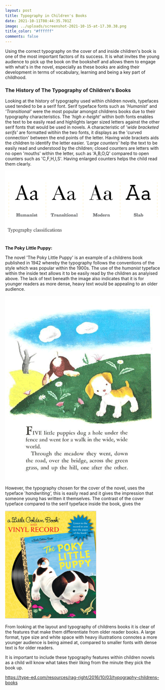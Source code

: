 ```yaml
---
layout: post
title: Typography in Children's Books
date: 2021-10-11T08:44:35.701Z
image: ../uploads/screenshot-2021-10-15-at-17.30.38.png
title_color: "#ffffff"
comments: false
---
```

Using the correct typography on the cover of and inside children's book is one of the most important factors of its success. It is what invites the young audience to pick up the book on the bookshelf and allows them to engage with what's in the novel, especially as these books are aiding their development in terms of vocabulary, learning and being a key part of childhood.

### The History of The Typography of Children's Books 

Looking at the history of typography used within children novels, typefaces used tended to be a serif font. Serif typeface fonts such as *'Humanist*' and *'Transitional'* were the most popular amongst childrens books due to their typography characteristics. The *'high x-height'* within both fonts enables the text to be easily read and highlights larger sized letters against the other serif fonts that would be used in novels. A characteristic of *'wide bracketed serifs'* are formatted witihin the two fonts, it displays as the 'curved connection' between the end points of the letter. Having wide brackets aids the children to identify the letter easier. *'Large counters'* help the text to be easily read and understood by the children; closed counters are letters with no open 'mouths' within the letter, such as 'A,B,O,Q' compared to open counters such as 'C,F,H,I,S'. Having enlarged counters helps the child read them clearly. 

![The serif typeface was popular within children's books in the 1900s due to its easy legibility.](../uploads/screenshot-2021-10-15-at-13.02.29.png)

**The Poky Little Puppy:** 

The novel 'The Poky Little Puppy' is an example of a childrens book published in 1942 whereby the typography follows the conventions of the style which was popular within the 1900s. The use of the *humanist* typeface within the inside text allows it to be easily read by the children as analyised above. The lack of text beneath the image also indicates that it is for younger readers as more dense, heavy text would be appealing to an older audience. 

![The typeface 'Humanist' is used within the contents of the 1942 book 'The Poky Little Puppy'.](../uploads/screenshot-2021-10-15-at-15.56.25.png)

However, the typography chosen for the cover of the novel, uses the typeface '*handwriting',* this is easily read and it gives the impression that someone young has written it themselves. The contrast of the cover typeface compared to the serif typeface inside the book, gives the 

![The typography of the heading is the typeface 'handwriting' ](../uploads/screenshot-2021-10-15-at-17.15.13.png)

From looking at the layout and typography of childrens books it is clear of the features that make them differentiate from older reader books. A large format, type size and white space with heavy illustrations connotes a more younger audience is being aimed at, compared to smaller fonts with dense text is for older readers. 

It is important to include these typography features within children novels as a child will know what takes their liking from the minute they pick the book up.



<https://type-ed.com/resources/rag-right/2016/10/03/typography-childrens-books>
